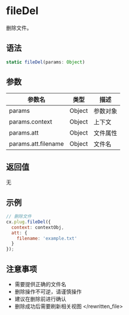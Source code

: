 # fileDel

删除文件。

## 语法

```javascript
static fileDel(params: Object)
```

## 参数

| 参数名 | 类型 | 描述 |
|--------|------|------|
| params | Object | 参数对象 |
| params.context | Object | 上下文 |
| params.att | Object | 文件属性 |
| params.att.filename | Object | 文件名 |

## 返回值

无

## 示例

```javascript
// 删除文件
cx.plug.fileDel({
  context: contextObj,
  att: {
    filename: 'example.txt'
  }
});
```

## 注意事项

- 需要提供正确的文件名
- 删除操作不可逆，请谨慎操作
- 建议在删除前进行确认
- 删除成功后需要刷新相关视图
  </rewritten_file> 